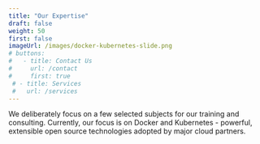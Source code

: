 ```yaml
---
title: "Our Expertise"
draft: false
weight: 50
first: false
imageUrl: /images/docker-kubernetes-slide.png
# buttons:
#   - title: Contact Us
#     url: /contact
#     first: true
 # - title: Services
 #   url: /services
---
```

We deliberately focus on a few selected subjects for our training and consulting. Currently, our focus is on Docker and Kubernetes - powerful, extensible open source technologies adopted by major cloud partners.